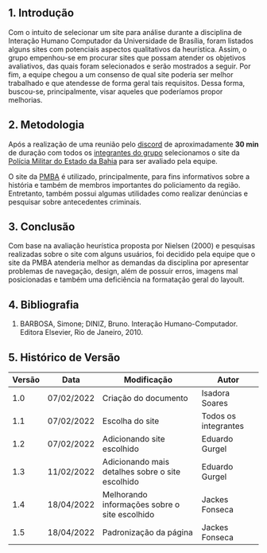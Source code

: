 ## 1. Introdução

Com o intuito de selecionar um site para análise durante a disciplina de Interação Humano Computador da Universidade de Brasília, foram listados alguns sites com potenciais aspectos qualitativos da heurística. Assim, o grupo empenhou-se em procurar sites que possam atender os objetivos avaliativos, das quais foram selecionados e serão mostrados a seguir. Por fim, a equipe chegou a um consenso de qual site poderia ser melhor trabalhado e que atendesse de forma geral tais requisitos. Dessa forma, buscou-se, principalmente, visar aqueles que poderíamos propor melhorias.

## 2. Metodologia

Após a realização de uma reunião pelo [discord](../planejamento/ferramentas.md) de aproximadamente **30 min** de duração com todos os [integrantes do grupo](../index.md) selecionamos o site da [Polícia Militar do Estado da Bahia](http://www.pm.ba.gov.br/index.php) para ser avaliado pela equipe.

O site da [PMBA](http://www.pm.ba.gov.br/index.php) é utilizado, principalmente, para fins informativos sobre a história e também de membros importantes do policiamento da região. Entretanto, também possui algumas utilidades como realizar denúncias e pesquisar sobre antecedentes criminais.

## 3. Conclusão

Com base na avaliação heurística proposta por Nielsen (2000) e pesquisas realizadas sobre o site com alguns usuários, foi decidido pela equipe que o site da PMBA atenderia melhor as demandas da disciplina por apresentar problemas de navegação, design, além de possuir erros, imagens mal posicionadas e também uma deficiência na formatação geral do layoult.

## 4. Bibliografia
1. BARBOSA, Simone; DINIZ, Bruno. Interação Humano-Computador. Editora Elsevier, Rio de Janeiro, 2010.

## 5. Histórico de Versão

| Versão | Data       | Modificação                            | Autor                |
| ------ | ---------- | -------------------------------------- | -------------------- |
| 1.0    | 07/02/2022 | Criação do documento                   | Isadora Soares       |
| 1.1    | 07/02/2022 | Escolha do site                        | Todos os integrantes |
| 1.2    | 07/02/2022 | Adicionando site escolhido             | Eduardo Gurgel       |
| 1.3    | 11/02/2022 | Adicionando mais detalhes sobre o site escolhido | Eduardo Gurgel       |
| 1.4    | 18/04/2022 | Melhorando informações sobre o site escolhido | Jackes Fonseca       |
| 1.5    | 18/04/2022 | Padronização da página | Jackes Fonseca       |
